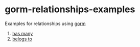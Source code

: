 # gorm-relationships-examples

Examples for relationships using [gorm](https://github.com/go-gorm/gorm)

1. [has many](https://github.com/harranali/gorm-relationships-examples/tree/main/has-many)
2. [belogs to](https://github.com/harranali/gorm-relationships-examples/tree/main/belongs-to)
